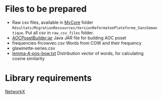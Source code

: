 # Files to be prepared
- Raw csv files, available in [MyCore](https://mycore.core-cloud.net/index.php/s/tFSrR5f7ZkVFwj7/authenticate) folder `Résultats/MigrationRessources/VersionReformateePlateforme_SansSemantique`. Put all csv in `raw_csv_files` folder.
- [AOCPosetBuilder.jar](https://www.lirmm.fr/~gutierre/gsh) Java JAR file for building AOC poset
- frequencies-frcowvec.csv Words from COW and their frequency
- glawinette-series.csv
- [lemma-A-pos-bow.txt](https://zenodo.org/record/5975226) Distribution vector of words, for calculating cosine similarity

# Library requirements

[NetworkX](https://networkx.org/)